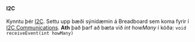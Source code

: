 #### I2C
Kynntu þér [I2C](https://www.circuitbasics.com/basics-of-the-i2c-communication-protocol/). Settu upp bæði sýnidæmin á Breadboard sem koma fyrir í [I2C Communications](https://dronebotworkshop.com/i2c-arduino-arduino/). **Ath** það þarf að bæta við _int howMany_ í kóða:  `void receiveEvent(int howMany)`
